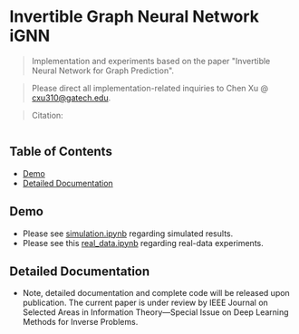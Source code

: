 # Invertible Graph Neural Network iGNN
> Implementation and experiments based on the paper "Invertible Neural Network for Graph Prediction".

> Please direct all implementation-related inquiries to Chen Xu @ cxu310@gatech.edu.

> Citation:
```

```
## Table of Contents
* [Demo](#demo)
* [Detailed Documentation](#detailed-documentation)


## Demo
- Please see [simulation.ipynb](https://github.com/hamrel-cxu/Invertible-Graph-Neural-Network-iGNN/blob/main/simulation.ipynb) regarding simulated results.
- Please see this [real_data.ipynb](https://github.com/hamrel-cxu/Invertible-Graph-Neural-Network-iGNN/blob/main/real_data.ipynb) regarding real-data experiments.

## Detailed Documentation
- Note, detailed documentation and complete code will be released upon publication. The current paper is under review by IEEE Journal on Selected Areas in Information Theory—Special Issue on Deep Learning Methods for Inverse Problems.
<!-- - **Required Dependency:** 
  - Basic modules: `numpy, pandas, sklearn, scipy, matplotlib, seaborn, etc.`.
  - Additional modules: `torch` for training fully-connected networks, `torch_geometric` for building graph neural network models, and `networkx` for visualizing graph structures.
- **General Info and Tests:** This work reproduces all experiments in [Training neural networks using monotone variational inequality](https://arxiv.org/abs/2202.08876) (Xu et al. 2022). Note that all except the `utils_gnn_VI.py` files are best executed interactively (e.g., via [Hydrogen](https://atom.io/packages/hydrogen)). In particular, 
  - [simulation_FCNN.py](https://github.com/hamrel-cxu/SVI-NN-training/blob/main/simulation_FCNN.py) contains simulated experiments using fully-connected networks, which appears in Section 5.3.1, 5.3.2 and Appendix B.1, B.2.
  - [simulation_GNN.py](https://github.com/hamrel-cxu/SVI-NN-training/blob/main/simulation_GNN.py) contains simulated experiments using graph neural networks, which appears in Section 5.3.3 and Appendix B.2, B.4.
  - [real_data.py](https://github.com/hamrel-cxu/SVI-NN-training/blob/main/real_data.py) contains real-data experiments using graph neural networks, which appears in Section 5.4 and Appendix B.3.
  - [utils_gnn_VI.py](https://github.com/hamrel-cxu/SVI-NN-training/blob/main/utils_gnn_VI.py) contains all the helper functions. In particular, the function [`train_revised_all_layer`](https://github.com/hamrel-cxu/SVI-NN-training/blob/main/utils_gnn_VI.py#L229) embeds the **SVI** algorithm in training all neural networks examined in this paper -->


